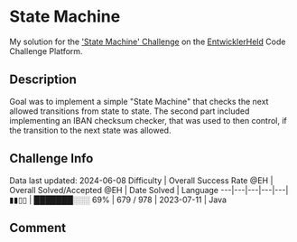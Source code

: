 # State Machine

My solution for the ['State Machine' Challenge](https://platform.entwicklerheld.de/challenge/state-machine?technology=Java) on the [EntwicklerHeld](https://platform.entwicklerheld.de/) Code Challenge Platform.

## Description
Goal was to implement a simple "State Machine" that checks the next allowed transitions from state to state. The second part included implementing an IBAN checksum checker, that was used to then control, if the transition to the next state was allowed.

## Challenge Info
Data last updated: 2024-06-08
Difficulty | Overall Success Rate @EH | Overall Solved/Accepted @EH | Date Solved | Language
---|---|---|---|---|
▮▮▯▯ | ███████░░░ 69% | 679 / 978 | 2023-07-11 | Java

## Comment
